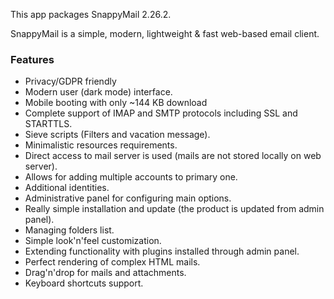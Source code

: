 This app packages SnappyMail <upstream>2.26.2</upstream>.

SnappyMail is a simple, modern, lightweight & fast web-based email client.

### Features
 * Privacy/GDPR friendly
 * Modern user (dark mode) interface.
 * Mobile booting with only ~144 KB download
 * Complete support of IMAP and SMTP protocols including SSL and STARTTLS.
 * Sieve scripts (Filters and vacation message).
 * Minimalistic resources requirements.
 * Direct access to mail server is used (mails are not stored locally on web server).
 * Allows for adding multiple accounts to primary one.
 * Additional identities.
 * Administrative panel for configuring main options.
 * Really simple installation and update (the product is updated from admin panel).
 * Managing folders list.
 * Simple look'n'feel customization.
 * Extending functionality with plugins installed through admin panel.
 * Perfect rendering of complex HTML mails.
 * Drag'n'drop for mails and attachments.
 * Keyboard shortcuts support.

